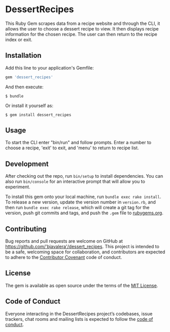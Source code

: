 # DessertRecipes

This Ruby Gem scrapes data from a recipe website and through the CLI, it allows the user to choose a dessert recipe to view. It then displays recipe information for the chosen recipe. The user can then return to the recipe index or exit. 

## Installation

Add this line to your application's Gemfile:

```ruby
gem 'dessert_recipes'
```

And then execute:

    $ bundle

Or install it yourself as:

    $ gem install dessert_recipes

## Usage

To start the CLI enter "bin/run" and follow prompts. Enter a number to choose a recipe, 'exit' to exit, and 'menu' to return to recipe list.

## Development

After checking out the repo, run `bin/setup` to install dependencies. You can also run `bin/console` for an interactive prompt that will allow you to experiment.

To install this gem onto your local machine, run `bundle exec rake install`. To release a new version, update the version number in `version.rb`, and then run `bundle exec rake release`, which will create a git tag for the version, push git commits and tags, and push the `.gem` file to [rubygems.org](https://rubygems.org).

## Contributing

Bug reports and pull requests are welcome on GitHub at https://github.com/'bjavalera'/dessert_recipes. This project is intended to be a safe, welcoming space for collaboration, and contributors are expected to adhere to the [Contributor Covenant](http://contributor-covenant.org) code of conduct.

## License

The gem is available as open source under the terms of the [MIT License](https://opensource.org/licenses/MIT).

## Code of Conduct

Everyone interacting in the DessertRecipes project’s codebases, issue trackers, chat rooms and mailing lists is expected to follow the [code of conduct](https://github.com/'bjavalera'/dessert_recipes/blob/master/CODE_OF_CONDUCT.md).
